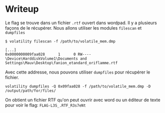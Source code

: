 # Writeup

Le flag se trouve dans un fichier `.rtf` ouvert dans wordpad. Il y a plusieurs façons de le récupérer. Nous allons utiliser les modules `filescan` et `dumpfiles`

```shell
$ volatility filescan -f /path/to/volatile_mem.dmp

[...]
0x0000000009faa028      1      0 RW---- \Device\HarddiskVolume1\Documents and Settings\Mauv\Desktop\fanion_etandard_oriflamme.rtf
```

Avec cette addresse, nous pouvons utiliser `dumpfiles` pour récupérer le fichier.

```shell
volatility dumpfiles -Q 0x09faa028 -f /path/to/volatile_mem.dmp -D /output/path/for/files/
```

On obtient un fichier RTF qu'on peut ouvrir avec word ou un éditeur de texte pour voir le flag: `FLAG-L3S_.RTF_R3s7eNt`
